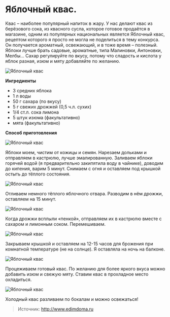 # Яблочный квас.
Квас – наиболее популярный напиток в жару. У нас делают квас из берёзового сока, из квасного сусла, которое готовое продаётся в магазине, одним из популярных национальных является Яблочный квас, рецептом которого я просто не могла не поделиться в тему конкурса. Он получается ароматный, освежающий, и в тоже время – полезный. Яблоки лучше брать садовые, ароматные, типа Малиновки, Антоновки, Мелбы… Сахар регулируйте по вкусу, потому что сладость и кислота у яблок разная, изюм и мяту добавляйте по желанию.

![Яблочный квас](/images/Kulinar/Napitki/yablochniy_kvas_01.jpg 'Яблочный квас')

**Ингредиенты**

- 3 средних яблока
- 1 л воды
- 50 г сахара (по вкусу)
- 5 г свежих дрожжей (0,5 ч.л. сухих)
- 1/4 ст.л. сока лимона
- 5 штук изюма (факультативно)
- мята (факультативно)

**Способ приготовления**

![Яблочный квас](/images/Kulinar/Napitki/yablochniy_kvas_02.jpg 'Яблочный квас')

Яблоки моем, чистим от кожицы и семян. Нарезаем дольками и отправляем в кастрюлю, лучше эмалированную. Заливаем яблоки горячей водой (я предварительно закипятила воду в чайнике), доводим до кипения, варим 5 минут. Снимаем с огня и оставляем под крышкой остыть до тёплого состояния.

![Яблочный квас](/images/Kulinar/Napitki/yablochniy_kvas_03.jpg 'Яблочный квас')

Отливаем немного тёплого яблочного отвара. Разводим в нём дрожжи, оставляем на 15 минут.

![Яблочный квас](/images/Kulinar/Napitki/yablochniy_kvas_04.jpg 'Яблочный квас')

Когда дрожжи всплыли «пенкой», отправляем их в кастрюлю вместе с сахаром и лимонным соком. Перемешиваем.

![Яблочный квас](/images/Kulinar/Napitki/yablochniy_kvas_05.jpg 'Яблочный квас')

Закрываем крышкой и оставляем на 12-15 часов для брожения при комнатной температуре (не на солнце). Я оставляла на ночь на балконе.

![Яблочный квас](/images/Kulinar/Napitki/yablochniy_kvas_06.jpg 'Яблочный квас')

Процеживаем готовый квас. По желанию для более яркого вкуса можно добавить изюм и свежую мяту. Ставим квас в прохладное место охладиться.

![Яблочный квас](/images/Kulinar/Napitki/yablochniy_kvas_06.jpg 'Яблочный квас')

Холодный квас разливаем по бокалам и можно освежаться!

> Источник: http://www.edimdoma.ru
